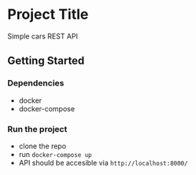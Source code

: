 # Project Title

Simple cars REST API


## Getting Started

### Dependencies

* docker
* docker-compose

### Run the project

* clone the repo
* run ```docker-compose up```
* API should be accesible via `http://localhost:8000/`
